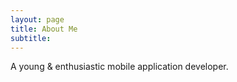 ```yaml
---
layout: page
title: About Me
subtitle: 
---
```


A young & enthusiastic mobile application developer.



